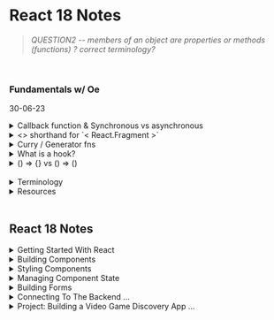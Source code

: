 # React 18 Notes

> _QUESTION2 -- members of an object are properties or methods (functions) ? correct terminology?_

<br/>

### Fundamentals w/ Oe

30-06-23

<details>
<summary>Callback function & Synchronous vs asynchronous</summary>
Never at the same time in JS: 
<br/> [not sure why markdown isn't working for bulletpoints] <br/>
- Synchronous - in order
<br/>
-Asynchronous - no order (but then await makes it in order)
<br/>
<br/>
Highlighted fn is a callback (usually anon) before promises:
<br/>
"A callback function is a function passed into another function as an argument, which is then invoked inside the outer function to complete some kind of routine or action."

![Highlighted fn is a callback (usually anon)](callbackfn2.png)
![hrm](callbackfn.png)

### Promise

Try-catch is the new version of .then() .catch();
<br/>
use try-catch it then gets transpiled down to nested .then()

Callback hell:
Where a promise might then lead to another promise
Nested:

```typescript
.then( … .then() .catch())
```

Therefore had:

Async await (synctactic sugar for .then())
![Async await (synctactic sugar for .then())](async-await.png)

(makes it look like it’s done in order)

forces it to wait for the apiCall()

equivalent but neater on top (better to have more lines)
![equivalent but neater on top (better to have more lines)](asyncVsThen.png)

![Alt text](asyncVsThen2.png)

await ~= .then()

saves nesting anon functions in .then()

async ~= promise

**_ async await is a neater way of writing nested .then() and avoids dealing w/ callback hell _**

it is async and reads like it is synchronous

everything was synchronous: global JS file —> now appears to be async
weren’t in the past allowed to just make init await

![await init - now permissible](async.png)
![Alt text](async2.png)
return is a promise
![return is a promise](async3.png)
throw = reject

</details>

<details>
<summary><> </> shorthand for `< React.Fragment >`</summary>
It is just shorthand for React.Fragment (create)
It returns the children which Oe worked out is an array therefore it is nested in one item (a single array).

![asdfadf](react-fragment.png)

JSX is syntactic sugar for fns ()

```typescript
createElement("div") // type, props {}. children
//equivalent to
<div> </div>
```

![Alt text](fragment.png)
![Alt text](fragment2.png)

![Can’t just map children.map directly](fragment3.png)
Can’t just map children.map directly
![Alt text](fragment-div.png)

</details>

<details>
<summary>Curry / Generator fns</summary>
Curry [technique] (generator functional ) function: return function that isn’t declared
Functional programming - generator function
![Alt text](curry.png)
![Alt text](curry2.png)
</details>

<details>
<summary>What is a hook?</summary>
Fns that have access to the React ‘ecosystem’ can access React use hooks e.g.:

```typescript
useEffect();
useState();
```

They're diff from .ts fns which can't (they technically can but React doesn't want you to)

</details>

<details>
<summary>() => {} vs () => ()</summary>

```typescript
() => (
  // return everything in this; shorthand for return keyword
)
```

```typescript
() => []; // will return an array
```

```typescript
() => ({ 1: "hi", 2: "hello" }); // will wrap an obj
```

```typescript
() => {
  const a = b * 2;
  return a;
}; // define functions here then require the 'return' keyword to explicitly return something
```

</details>

<br/>

<details>

<summary> Terminology
</summary>

### Terminology

- hot module replacement (hmr)
- Minified - minimise
- Immuatable - unchangeable

  - Mutate - change
  - Mutable - changeable
    <br/>

  React - JS library for creating dyamic + interactive UI

  - Library [tool]: Tool providing specific fn-ality

- Framework [toolset] (Vue / Angular)
  - Set of tools & guidelines for building apps
- Other Libraries
  - Routing (React Router?)
  - HTTP calls
  - Managing App State (Redux)
  - Internationalistation
  - Form Validation
  - Animations
  </details>

<details>
<summary> Resources</summary>

## Resources

[Babel](https://babeljs.io/repl#?browsers=defaults%2C%20not%20ie%2011%2C%20not%20ie_mob%2011&build=&builtIns=false&corejs=3.21&spec=false&loose=false&code_lz=DwCwjAfAEgpgNnA9gAgOqIE5wCbAPTgRA&debug=false&forceAllTransforms=false&modules=false&shippedProposals=false&circleciRepo=&evaluate=false&fileSize=false&timeTravel=false&sourceType=module&lineWrap=true&presets=env%2Creact%2Cstage-2&prettier=false&targets=&version=7.21.4&externalPlugins=&assumptions=%7B%7D)

[React Hook Form](https://react-hook-form.com/get-started)

[**Markdown Best Practise**](https://www.markdownguide.org/basic-syntax#headings)
<br/>

React Dev Tools (Chrome Extension) > Components > View Source for this element / Inspect the matching DOM element
<br/>

### Principles

Separation of Concerns <br/>
_Styles / markup / logic can be in a single file_ <br/>
Specific functionality should be divided into distinct functional areas

- Modular
- Easier to
  - understand
  - maintain
  - modify
  </details>

<br/>

## React 18 Notes

<details>
<summary> Getting Started With React
</summary>

## Getting Started With React

Browser takes HTML code and creates tree-like structure called Document Object Model (DOM) - use JS to change page content

- Components help us write:

  - reusable
  - modular

  * organised code

  JSX: describe UI w/ HTML & JS

  - create dynamic content

### How React Works

Key files

> index.html <br/>
> main.tsx

<br/>

## Creating a React App

equivalent to npx

yarn create equates to a global install

```shell
npm create vite@latest
> y
> React
> TypeScript

cd [app-name]

npm i // install

code . // or open on VS code

```

## Styling Components

### Icons

[React Icons](https://react-icons.github.io/react-icons)

<br/>

</details>

<details>
<summary> Building Components
</summary>

## Building Components

```shell
npm i bootstrap@[version number]
```

import bootstrap in main.tsx

### State Vs Props

| State                     | Props                     |
| ------------------------- | ------------------------- |
| Data managed by component | Input passed to component |
| Similar to local var      | Similar to fn args        |
| Mutable                   | Immutable                 |
| Cause a re-render         | Cause a re-render         |

<br/>
</details>

<details>
<summary> Styling Components
</summary>

## Styling Components

### Vanilla CSS

_Plain CSS_

### CSS Modules

_Modules in file name_

### CSS-in-JS

_Complex, in the same file_

- Libraries
  - Styled components
  - Emotion
  - Polished

Styled components:

```shell
npm i styled-components
npm i @types/styled-components
```

import

### In-line Styles

_Can become cluttered_

### UI Libraries

- Bootstrap / Daisy UI
  - styled components
- Material UI
  - Google product design
- Chakra UI
  - React component UI built on Tailwind
- **Tailwind CSS**
  - utility-first - classes to style components

### React Icons

```shell
npm i react-icons@[latest version]
```

import

<br/>

</details>

<details>
<summary> Managing Component State
</summary>

## Managing Component State

### Understanding the State Hook

- React updates state asynchronously (in a fn block it will execute all together, console log may be run first before state is updated)
- State is stored outside components (kept in memory while component is visible, saved on re-render unlike variables)
- Hooks must be used at the top level of components (can't be nested in fns as it will affect the order of values for React to map to each useState hook)

### Choosing the state structure

- Group related variables in an object
- But avoid deeply nested objects for state > 2
- Concatenate / formlate using variables not state

### Keeping Components Pure

- Same input (props) will result in the same output (JSX), therefore React can skip re-rendering
  _QUESTION2 -- what about a dice producing random results, would that be diff??_
- Keep changes out of the render phase or put var inside component

### Strict Mode

- Developer mode (not Production) - React Strict Mode (on by default) renders each component twice to check if components are 'pure' --> same input should result in the same output
- 2nd render used to update UI in dev mode (greyed out in console)

### Updating Objects

- Treat state objects like props, immutable (read-only)
- Have to create a new object to update object state --> new object or spread operator, then update member

```typescript
const [person, setPerson] = {
    firstName: "Trevor",
    lastName: "Noah"
}

setPerson(...person, lastName: "McDonald")
```

### Updating Nested Objects

- Must spread object (shallow copy) and object inside object (deep copy)
- Hence why preffered to avoid deeply nested state object (flat is better)

```typescript
const [person, setPerson] = {
    firstName: "Trevor",
    lastName: "Noah",
    address: {
        street: "123 Sesame Street",
        state: "New York"
    }
}

setPerson(...person, address: {...person.address, town: "Chicago"})
```

### Updating Arrays

</details>

<details> 
<summary> Building Forms
</summary>

### Accessing Input Fields

> _Form.tsx_

_TODO rewrite with better understanding_
Must initialise every useRef obj w/ null
ref.current references DOM node
initial value passed will set current property
when ref created, no access to DOM node b/c React renders then DOM node created
therefore no initial value to provide
when react renders component + creates dom -> sets current property to dom node then null when removed from screen, either null or Dom must exist
no value () = undefined, lead to later issues

### Controlled Components

better for validation during typing (or can wait til the end)

> _ControlledForm.tsx_

- HTHML input fields have value prop to maintain own state

- Prevent State and input sources being out of sync: make React the source of truth.
  Set input value={stateVar}
- so that input field relies on state var value
- so that state is controlled (stored + updated in component state) by react, value no longer managed by DOM

### Managing Forms with React Hook Form

Submit handler: fn that receives data in a form

### Schema based Validation with Zod

Cube - yup

value props of input fields always return string so need to convert to desired type

### Unique ID per component instance

If you render multiple forms / fields on the page with the same name from separate components but need a unique id

```typescript
const id = useId();
```

basic QUESTION: does register need the id too? (why not)

concatenate id to label's hmtlFor and input's id
clicking on label will focus the cursor on the corresponding input

```typescript
<label htmlFor={"description" + id} className="form-label">
          Description
        </label>
        <input
          {...register("description")}
          id={"description" + id}
          type="text"
          className="form-control"
        />
```

</details>

<details>
<summary> Connecting To The Backend ...
</summary>

## Server

### Effect Hook

React Components should be pure - no side effects.
Must keep changes outside the render phase.

Side effects (nothing to do w/ returning JSX markup), changing something outside of the component

- Store data in local storage
- Call the server to fetch / save data
- Manually modify the DOM, changing state of DOM

Implementing side effects will make component impure, therefore execute code AFTER the component is rendered -> useEffect

Must be called at the top level of the component as with ref and state.
Can be called multiple times.

called after each render: local storage, DOm ele,ent, server anything that is impure - affects the DOM

### Effect Dependencies

Second argument of useEffect - Dependency Array:

- No dependency array - will execute useEffect after every render (infinite loop if updating state)
- [] React will only execute the useEffect hook once after the component's first render - never again
- [props, state var] will run everytime these change

### Effect Clean Up

Fn passed in Effect can optionally return fn for cleaning up that undo what effect was doing:

- Connect --> Disconnect
- Show modal --> Hide modal
- Fetching server data --> Abort fetch / ignore result

Developer Mode Strict Mode:
React renders each component twice, before second render.
React unmounts (removes component from the screen) hence clean up code executed

### Understanding HTTP Requests

HTTP - Hypertext Transfer Protocol: protocol for transferring data over the internet - poewrs the web

Browser --- Request---> (Web) Server <br/>
Browser <-- Response ---(Web) Server

HTTP Request / Response Structure:

- Header: Metadata
- Body: data

Response:

- HTML
- CSS
- Other resources

> Dev Tools > Network > (Filter) Fetch / XHR > <br/>
> Select request (duplication for React Strict Mode)

- Headers
  - Request URL: endpoint
  - Request Method: GET /
  - Status Code
  - Remote Address: IP address of target web server
- Response Headers
- Request Headers

- Preview: data returned from server
- Response: body of response

### Showing a Loading Indicator

```typescript
useEffect(() => {
  const controller = new AbortController();
  axios
    .get<TUsers[]>("https://jsonplaceholder.typicode.com/users", {
      // NTS: must remember array here
      signal: controller.signal,
    }) //incorrect end point to demo error;
    .then((res) => {
      // callback fn
      setUsers(res.data);
      setIsLoading(false); // React applies updates, then rerenders component so order doesn't matter here
    })
    .catch((error) => {
      if (error instanceof CanceledError) return;
      console.log(error);
      setErrors(error.message);
      setIsLoading(false);
    });
  // .finally(() => setIsLoading(false)); // QUESTION -- Mosh doesn't know why: doesn't work w/ strict mode on
  // setIsLoading(false); // can't do this here b/c calling the server is async - isn't blocking so this code will just run before waiting

  return () => controller.abort();
}, []);
```

Simulate slow network

> Inspect > Network > Throttling > Slow 3G

### Deleting (Updating) Data

| Optimistic Update (Assume successful) | Pessimistic Update (assume failure) |
| ------------------------------------- | ----------------------------------- |
| 1. Update the UI                      | 1. Call the Server                  |
| 2. Call the Server                    | 2. Update the UI if successful      |
| Faster UX but must reset if failed    | Slower UX                           |

</details>

<details>
<summary> Project: Building a Video Game Discovery App ...
</summary>

</details>

<br/>
